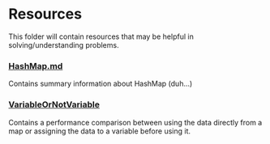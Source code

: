 # Resources

This folder will contain resources that may be helpful in solving/understanding problems.

### [HashMap.md](https://github.com/mitsinsar/TheJourney/blob/master/resources/HashMap.md)

Contains summary information about HashMap (duh...)

### [VariableOrNotVariable](https://github.com/mitsinsar/TheJourney/blob/master/resources/VariableOrNotVariable.md)

Contains a performance comparison between using the data directly from a map or assigning the data to a variable before
using it. 